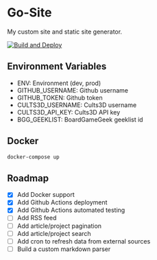 # Go-Site

My custom site and static site generator.

[![Build and Deploy](https://github.com/NDoolan360/Go-Site/actions/workflows/deploy.yml/badge.svg?branch=main)](https://github.com/NDoolan360/Go-Site/actions/workflows/deploy.yml)

## Environment Variables

- ENV: Environment (dev, prod)
- GITHUB_USERNAME: Github username
- GITHUB_TOKEN: Github token
- CULTS3D_USERNAME: Cults3D username
- CULTS3D_API_KEY: Cults3D API key
- BGG_GEEKLIST: BoardGameGeek geeklist id

## Docker

```bash
docker-compose up
```

## Roadmap

- [x] Add Docker support
- [x] Add Github Actions deployment
- [x] Add Github Actions automated testing
- [ ] Add RSS feed
- [ ] Add article/project pagination
- [ ] Add article/project search
- [ ] Add cron to refresh data from external sources
- [ ] Build a custom markdown parser
